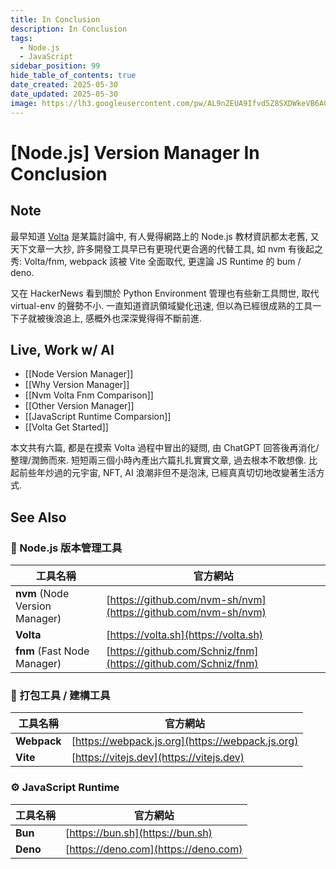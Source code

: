 ```yaml
---
title: In Conclusion
description: In Conclusion
tags:
  - Node.js
  - JavaScript
sidebar_position: 99
hide_table_of_contents: true
date_created: 2025-05-30
date_updated: 2025-05-30
image: https://lh3.googleusercontent.com/pw/AL9nZEUA9Ifvd5Z8SXDWkeVB6AC4MPGwnXaL6kBXNPoXwOQQ2jOcZ1Jw_0p8TKK8C3ZX0e67_FOY15eDrm7aaXSQJcKtoUzC80SAQEHsaBy6qS2AqNNs5VUFNXBKm439y_1wkvmDl-PnL8ReojnIumNlEvOXBg=w800-no?authuser=0
---
```


# [Node.js] Version Manager In Conclusion

## Note

最早知道 [Volta](https://volta.sh/) 是某篇討論中, 有人覺得網路上的 Node.js 教材資訊都太老舊, 又天下文章一大抄,
許多開發工具早已有更現代更合適的代替工具, 如 nvm 有後起之秀: Volta/fnm, webpack 該被 Vite 全面取代,
更遑論 JS Runtime 的 bum / deno.

又在 HackerNews 看到關於 Python Environment 管理也有些新工具問世, 取代 virtual-env 的聲勢不小.
一直知道資訊領域變化迅速, 但以為已經很成熟的工具一下子就被後浪追上, 感概外也深深覺得得不斷前進.

## Live, Work w/ AI

- [[Node Version Manager]]
- [[Why Version Manager]]
- [[Nvm Volta Fnm Comparison]]
- [[Other Version Manager]]
- [[JavaScript Runtime Comparsion]]
- [[Volta Get Started]]

本文共有六篇, 都是在摸索 Volta 過程中冒出的疑問, 由 ChatGPT 回答後再消化/整理/潤飾而來.
短短兩三個小時內產出六篇扎扎實實文章, 過去根本不敢想像.
比起前些年炒過的元宇宙, NFT, AI 浪潮非但不是泡沫, 已經真真切切地改變著生活方式.

## See Also

### 🧰 Node.js 版本管理工具

| 工具名稱                           | 官方網站                                                           |
| ------------------------------ | -------------------------------------------------------------- |
| **nvm** (Node Version Manager) | [https://github.com/nvm-sh/nvm](https://github.com/nvm-sh/nvm) |
| **Volta**                      | [https://volta.sh](https://volta.sh)                           |
| **fnm** (Fast Node Manager)    | [https://github.com/Schniz/fnm](https://github.com/Schniz/fnm) |

### 🔧 打包工具 / 建構工具

| 工具名稱        | 官方網站                                             |
| ----------- | ------------------------------------------------ |
| **Webpack** | [https://webpack.js.org](https://webpack.js.org) |
| **Vite**    | [https://vitejs.dev](https://vitejs.dev)         |

### ⚙️ JavaScript Runtime

| 工具名稱     | 官方網站                                 |
| -------- | ------------------------------------ |
| **Bun**  | [https://bun.sh](https://bun.sh)     |
| **Deno** | [https://deno.com](https://deno.com) |
